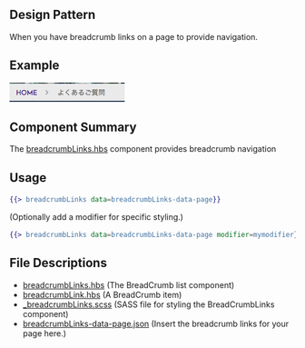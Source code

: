 ## Design Pattern
When you have breadcrumb links on a page to provide navigation.

## Example
![Alt text](/BreadCrumbLinks/__example.png)

## Component Summary
The [breadcrumbLinks.hbs](/BreadCrumbLinks/breadcrumbLinks.hbs) component provides breadcrumb navigation

## Usage
```handlebars
{{> breadcrumbLinks data=breadcrumbLinks-data-page}}
```
(Optionally add a modifier for specific styling.)  
```handlebars
{{> breadcrumbLinks data=breadcrumbLinks-data-page modifier=mymodifier}}
```

## File Descriptions
* [breadcrumbLinks.hbs](/BreadCrumbLinks/breadcrumbLinks.hbs) (The BreadCrumb list component)
* [breadcrumbLink.hbs](/BreadCrumbLinks/breadcrumbLink.hbs) (A BreadCrumb item)
* [_breadcrumbLinks.scss](/BreadCrumbLinks/_breadcrumbLinks.scss) (SASS file for styling the BreadCrumbLinks component)
* [breadcrumbLinks-data-page.json](/BreadCrumbLinks/breadcrumbLinks-data-page.json) (Insert the breadcrumb links for your page here.)
